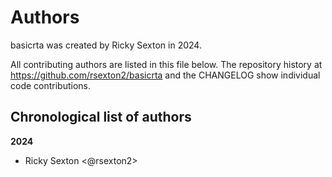 # Authors

basicrta was created by Ricky Sexton in 2024.


All contributing authors are listed in this file below.
The repository history at https://github.com/rsexton2/basicrta
and the CHANGELOG show individual code contributions.

## Chronological list of authors

<!--
The rules for this file:
  * Authors are sorted chronologically, earliest to latest
  * Please format it each entry as "Preferred name <GitHub username>"
  * Your preferred name is whatever you wish to go by --
    it does *not* have to be your legal name!
  * Please start a new section for each new year
  * Don't ever delete anything
-->

**2024**
- Ricky Sexton <@rsexton2>